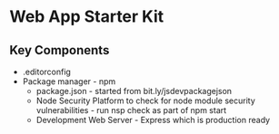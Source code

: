 # Web App Starter Kit

## Key Components
* .editorconfig
* Package manager - npm
  * package.json - started from bit.ly/jsdevpackagejson
  * Node Security Platform to check for node module security vulnerabilities - run nsp check as part of npm start
  * Development Web Server - Express which is production ready
